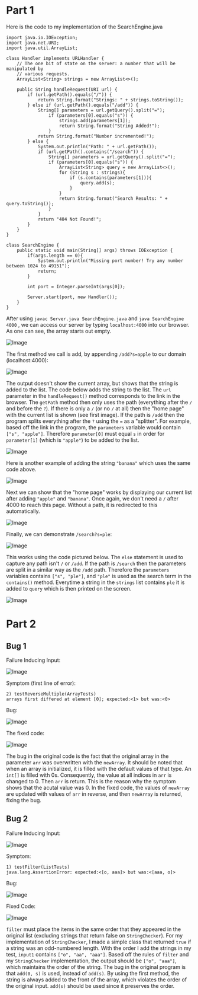 # Part 1

Here is the code to my implementation of the SearchEngine.java
```
import java.io.IOException;
import java.net.URI;
import java.util.ArrayList;

class Handler implements URLHandler {
    // The one bit of state on the server: a number that will be manipulated by
    // various requests.
    ArrayList<String> strings = new ArrayList<>();

    public String handleRequest(URI url) {
        if (url.getPath().equals("/")) {
            return String.format("Strings: " + strings.toString());
        } else if (url.getPath().equals("/add")) {
            String[] parameters = url.getQuery().split("=");
                if (parameters[0].equals("s")) {
                    strings.add(parameters[1]);
                    return String.format("String Added!");
                }
            return String.format("Number incremented!");
        } else {
            System.out.println("Path: " + url.getPath());
            if (url.getPath().contains("/search")) {
                String[] parameters = url.getQuery().split("=");
                if (parameters[0].equals("s")) {
                    ArrayList<String> query = new ArrayList<>();
                    for (String s : strings){
                        if (s.contains(parameters[1])){
                            query.add(s);
                        }
                    }
                    return String.format("Search Results: " + query.toString());
                }
            }
            return "404 Not Found!";
        }
    }
}

class SearchEngine {
    public static void main(String[] args) throws IOException {
        if(args.length == 0){
            System.out.println("Missing port number! Try any number between 1024 to 49151");
            return;
        }

        int port = Integer.parseInt(args[0]);

        Server.start(port, new Handler());
    }
}
```

After using `javac Server.java SearchEngine.java` and `java SearchEngine 4000` , we can access our server by typing `localhost:4000` into our browser. As one can see, the array starts out empty.

![Image](Images/lab20.PNG)

The first method we call is add, by appending `/add?s=apple` to our domain (localhost:4000):

![Image](Images/lab21.PNG)

The output doesn't show the current array, but shows that the string is added to the list. The code below adds the string to the list. The `url` parameter in the `handleRequest()` method corresponds to the link in the browser. The `getPath` method then only uses the path (everything after the `/` and before the `?`). If there is only a `/` (or no `/` at all) then the "home page" with the current list is shown (see first image). If the path is `/add` then the program splits everything after the `?` using the `=` as a "splitter". For example, based off the link in the program, the `parameters` variable would contain `["s", "apple"]`. Therefore `parameter[0]` must equal `s` in order for `parameter[1]` (which is `"apple"`) to be added to the list.

![Image](Images/lab25.PNG)

Here is another example of adding the string `"banana"` which uses the same code above.

![Image](Images/lab22.PNG)

Next we can show that the "home page" works by displaying our current list after adding `"apple"` and `"banana"`. Once again, we don't need a `/` after 4000 to reach this page. Without a path, it is redirected to this automatically.

![Image](Images/lab23.PNG)

Finally, we can demonstrate `/search?s=ple`:

![Image](Images/lab24.PNG)

This works using the code pictured below. The `else` statement is used to capture any path isn't `/` or `/add`. If the path is `/search` then the parameters are split in a similar way as the `/add` path. Therefore the `parameters` variables contains `["s", "ple"]`, and `"ple"` is used as the search term in the `contains()` method. Everytime a string in the `strings` list contains `ple` it is added to `query` which is then printed on the screen.

![Image](Images/lab26.PNG)



# Part 2

## Bug 1

Failure Inducing Input:

![Image](Images/lab29.PNG)

Symptom (first line of error):
```
2) testReverseMultiple(ArrayTests)
arrays first differed at element [0]; expected:<1> but was:<0> 
```
Bug:

![Image](Images/lab27.PNG)

The fixed code:

![Image](Images/lab28.PNG)

The bug in the original code is the fact that the original array in the parameter `arr` was overwritten with the `newArray`. It should be noted that when an array is initialized, it is filled with the default values of that type. An `int[]` is filled with 0s. Consequently, the value at all indices in `arr` is changed to 0. Then `arr` is return. This is the reason why the symptom shows that the acutal value was 0. In the fixed code, the values of `newArray` are updated with values of `arr` in reverse, and then `newArray` is returned, fixing the bug.

## Bug 2

Failure Inducing Input:

![Image](Images/lab2-10.PNG)

Symptom:

```
1) testFilter(ListTests)
java.lang.AssertionError: expected:<[o, aaa]> but was:<[aaa, o]>
```

Bug:

![Image](Images/lab2-12.PNG)

Fixed Code:

![Image](Images/lab2-11.PNG)

`filter` must place the items in the same order that they appeared in the original list (excluding strings that return false on `StringChecker`). For my implementation of `StringChecker`, I made a simple class that returned `true` if a string was an odd-numbered length. With the order I add the strings in my test, `input1` contains `["o", "aa", "aaa"]`. Based off the rules of `filter` and my `StringChecker` implementation, the output should be `["o", "aaa"]`, which maintains the order of the string. The bug in the original program is that `add(0, s)` is used, instead of `add(s)`. By using the first method, the string is always added to the front of the array, which violates the order of the original input. `add(s)` should be used since it preserves the order.



